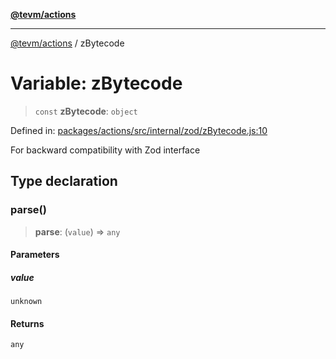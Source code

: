 [**@tevm/actions**](../README.md)

***

[@tevm/actions](../globals.md) / zBytecode

# Variable: zBytecode

> `const` **zBytecode**: `object`

Defined in: [packages/actions/src/internal/zod/zBytecode.js:10](https://github.com/evmts/tevm-monorepo/blob/main/packages/actions/src/internal/zod/zBytecode.js#L10)

For backward compatibility with Zod interface

## Type declaration

### parse()

> **parse**: (`value`) => `any`

#### Parameters

##### value

`unknown`

#### Returns

`any`
